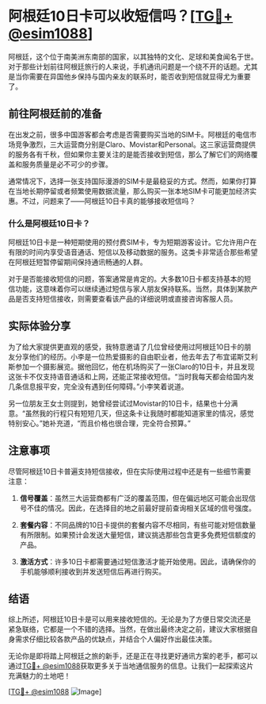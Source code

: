 # 阿根廷10日卡可以收短信吗？[[TG💪+ @esim1088](https://t.me/s/esim1088)]

阿根廷，这个位于南美洲东南部的国家，以其独特的文化、足球和美食闻名于世。对于那些计划前往阿根廷旅行的人来说，手机通讯问题是一个绕不开的话题。尤其是当你需要在异国他乡保持与国内亲友的联系时，能否收到短信就显得尤为重要了。

## 前往阿根廷前的准备

在出发之前，很多中国游客都会考虑是否需要购买当地的SIM卡。阿根廷的电信市场竞争激烈，三大运营商分别是Claro、Movistar和Personal。这三家运营商提供的服务各有千秋，但如果你主要关注的是能否接收到短信，那么了解它们的网络覆盖和服务质量是必不可少的步骤。

通常情况下，选择一张支持国际漫游的SIM卡是最稳妥的方式。然而，如果你打算在当地长期停留或者频繁使用数据流量，那么购买一张本地SIM卡可能更加经济实惠。不过，问题来了——阿根廷10日卡真的能够接收短信吗？

### 什么是阿根廷10日卡？

阿根廷10日卡是一种短期使用的预付费SIM卡，专为短期游客设计。它允许用户在有限的时间内享受语音通话、短信以及移动数据的服务。这类卡非常适合那些希望在阿根廷短暂停留期间保持通讯畅通的人群。

对于是否能接收短信的问题，答案通常是肯定的。大多数10日卡都支持基本的短信功能，这意味着你可以继续通过短信与家人朋友保持联系。当然，具体到某款产品是否支持短信接收，则需要查看该产品的详细说明或直接咨询客服人员。

## 实际体验分享

为了给大家提供更直观的感受，我特意邀请了几位曾经使用过阿根廷10日卡的朋友分享他们的经历。小李是一位热爱摄影的自由职业者，他去年去了布宜诺斯艾利斯参加一个摄影展览。据他回忆，他在机场购买了一张Claro的10日卡，并且发现这张卡不仅支持语音通话和上网，还能正常接收短信。“当时我每天都会给国内发几条信息报平安，完全没有遇到任何障碍。”小李笑着说道。

另一位朋友王女士则提到，她曾经尝试过Movistar的10日卡，结果也十分满意。“虽然我的行程只有短短几天，但这条卡让我随时都能知道家里的情况，感觉特别安心。”她补充道，“而且价格也很合理，完全符合预算。”

## 注意事项

尽管阿根廷10日卡普遍支持短信接收，但在实际使用过程中还是有一些细节需要注意：

1. **信号覆盖**：虽然三大运营商都有广泛的覆盖范围，但在偏远地区可能会出现信号不佳的情况。因此，在选择目的地之前最好提前查询相关区域的信号强度。
   
2. **套餐内容**：不同品牌的10日卡提供的套餐内容不尽相同，有些可能对短信数量有所限制。如果预计会发送大量短信，建议挑选那些包含更多免费短信额度的产品。

3. **激活方式**：许多10日卡都需要通过短信激活才能开始使用。因此，请确保你的手机能够顺利接收到并发送短信后再进行购买。

## 结语

综上所述，阿根廷10日卡是可以用来接收短信的。无论是为了方便日常交流还是紧急联络，它都是一个不错的选择。当然，在做出最终决定之前，建议大家根据自身需求仔细比较各款产品的优缺点，并结合个人偏好作出最佳决策。

无论你是即将踏上阿根廷之旅的新手，还是正在寻找更好通讯方案的老手，都可以通过[TG💪+ @esim1088](https://t.me/s/esim1088)获取更多关于当地通信服务的信息。让我们一起探索这片充满魅力的土地吧！

[[TG💪+ @esim1088](https://t.me/s/esim1088) ![Image](https://i.postimg.cc/4NQfJmqS/Snipaste-2025-05-13-00-14-12.png)]